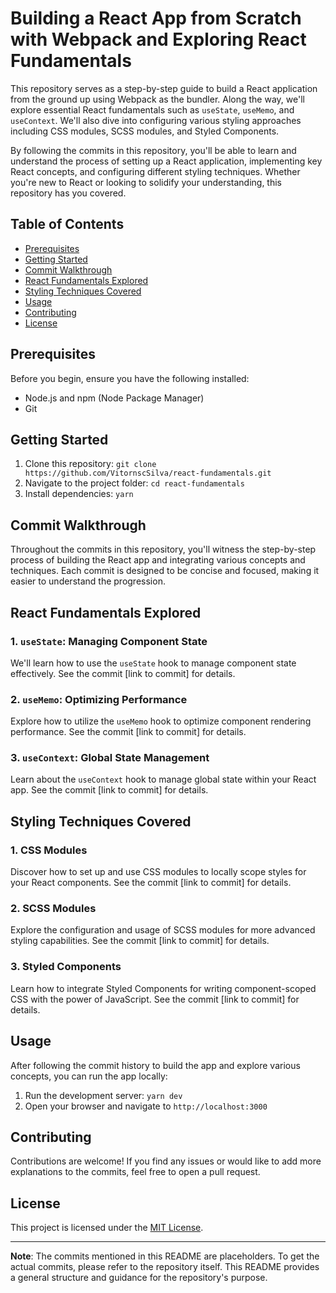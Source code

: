 # Building a React App from Scratch with Webpack and Exploring React Fundamentals

This repository serves as a step-by-step guide to build a React application from the ground up using Webpack as the bundler. Along the way, we'll explore essential React fundamentals such as `useState`, `useMemo`, and `useContext`. We'll also dive into configuring various styling approaches including CSS modules, SCSS modules, and Styled Components.

By following the commits in this repository, you'll be able to learn and understand the process of setting up a React application, implementing key React concepts, and configuring different styling techniques. Whether you're new to React or looking to solidify your understanding, this repository has you covered.

## Table of Contents

- [Prerequisites](#prerequisites)
- [Getting Started](#getting-started)
- [Commit Walkthrough](#commit-walkthrough)
- [React Fundamentals Explored](#react-fundamentals-explored)
- [Styling Techniques Covered](#styling-techniques-covered)
- [Usage](#usage)
- [Contributing](#contributing)
- [License](#license)

## Prerequisites

Before you begin, ensure you have the following installed:

- Node.js and npm (Node Package Manager)
- Git

## Getting Started

1. Clone this repository: `git clone https://github.com/VitornscSilva/react-fundamentals.git`
2. Navigate to the project folder: `cd react-fundamentals`
3. Install dependencies: `yarn`

## Commit Walkthrough

Throughout the commits in this repository, you'll witness the step-by-step process of building the React app and integrating various concepts and techniques. Each commit is designed to be concise and focused, making it easier to understand the progression.

## React Fundamentals Explored

### 1. `useState`: Managing Component State

We'll learn how to use the `useState` hook to manage component state effectively. See the commit [link to commit] for details.

### 2. `useMemo`: Optimizing Performance

Explore how to utilize the `useMemo` hook to optimize component rendering performance. See the commit [link to commit] for details.

### 3. `useContext`: Global State Management

Learn about the `useContext` hook to manage global state within your React app. See the commit [link to commit] for details.

## Styling Techniques Covered

### 1. CSS Modules

Discover how to set up and use CSS modules to locally scope styles for your React components. See the commit [link to commit] for details.

### 2. SCSS Modules

Explore the configuration and usage of SCSS modules for more advanced styling capabilities. See the commit [link to commit] for details.

### 3. Styled Components

Learn how to integrate Styled Components for writing component-scoped CSS with the power of JavaScript. See the commit [link to commit] for details.

## Usage

After following the commit history to build the app and explore various concepts, you can run the app locally:

1. Run the development server: `yarn dev`
2. Open your browser and navigate to `http://localhost:3000`

## Contributing

Contributions are welcome! If you find any issues or would like to add more explanations to the commits, feel free to open a pull request.

## License

This project is licensed under the [MIT License](LICENSE).

---

**Note**: The commits mentioned in this README are placeholders. To get the actual commits, please refer to the repository itself. This README provides a general structure and guidance for the repository's purpose.